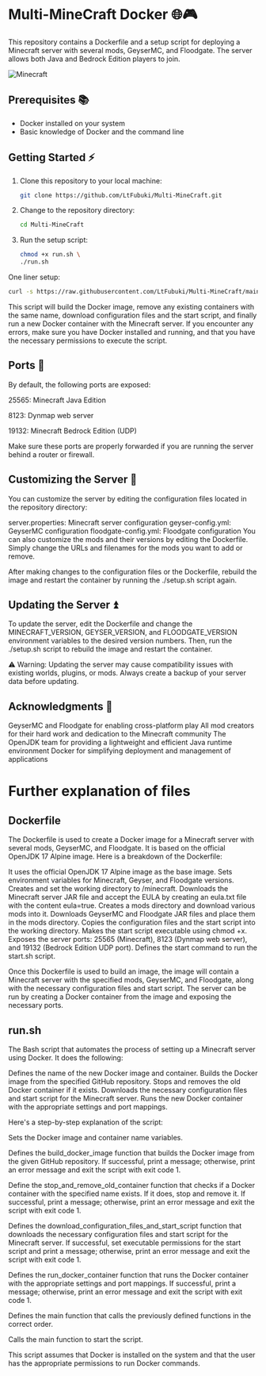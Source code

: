 # Multi-MineCraft Docker 🌐🎮

This repository contains a Dockerfile and a setup script for deploying a Minecraft server with several mods, GeyserMC, and Floodgate. The server allows both Java and Bedrock Edition players to join.

![Minecraft](https://geysermc.org/img/geyser.png)

## Prerequisites 📚

- Docker installed on your system
- Basic knowledge of Docker and the command line

## Getting Started ⚡

1. Clone this repository to your local machine:

   ```bash
   git clone https://github.com/LtFubuki/Multi-MineCraft.git
   ```

2. Change to the repository directory:

   ```bash
   cd Multi-MineCraft
   ```

3. Run the setup script:

   ```bash
   chmod +x run.sh \
   ./run.sh
   ```

One liner setup:

   ```bash
   curl -s https://raw.githubusercontent.com/LtFubuki/Multi-MineCraft/main/run.sh | bash
   ```


This script will build the Docker image, remove any existing containers with the same name, download configuration files and the start script, and finally run a new Docker container with the Minecraft server.
If you encounter any errors, make sure you have Docker installed and running, and that you have the necessary permissions to execute the script.

## Ports 🚪

By default, the following ports are exposed:

25565: Minecraft Java Edition

8123: Dynmap web server

19132: Minecraft Bedrock Edition (UDP)

Make sure these ports are properly forwarded if you are running the server behind a router or firewall.

## Customizing the Server 🔧

You can customize the server by editing the configuration files located in the repository directory:

server.properties: Minecraft server configuration
geyser-config.yml: GeyserMC configuration
floodgate-config.yml: Floodgate configuration
You can also customize the mods and their versions by editing the Dockerfile. Simply change the URLs and filenames for the mods you want to add or remove.

After making changes to the configuration files or the Dockerfile, rebuild the image and restart the container by running the ./setup.sh script again.

## Updating the Server ⏫

To update the server, edit the Dockerfile and change the MINECRAFT_VERSION, GEYSER_VERSION, and FLOODGATE_VERSION environment variables to the desired version numbers. Then, run the ./setup.sh script to rebuild the image and restart the container.

⚠️ Warning: Updating the server may cause compatibility issues with existing worlds, plugins, or mods. Always create a backup of your server data before updating.

## Acknowledgments 🙌

GeyserMC and Floodgate for enabling cross-platform play
All mod creators for their hard work and dedication to the Minecraft community
The OpenJDK team for providing a lightweight and efficient Java runtime environment
Docker for simplifying deployment and management of applications


# Further explanation of files

## Dockerfile

The Dockerfile is used to create a Docker image for a Minecraft server with several mods, GeyserMC, and Floodgate. It is based on the official OpenJDK 17 Alpine image. Here is a breakdown of the Dockerfile:

It uses the official OpenJDK 17 Alpine image as the base image.
Sets environment variables for Minecraft, Geyser, and Floodgate versions.
Creates and set the working directory to /minecraft.
Downloads the Minecraft server JAR file and accept the EULA by creating an eula.txt file with the content eula=true.
Creates a mods directory and download various mods into it.
Downloads GeyserMC and Floodgate JAR files and place them in the mods directory.
Copies the configuration files and the start script into the working directory.
Makes the start script executable using chmod +x.
Exposes the server ports: 25565 (Minecraft), 8123 (Dynmap web server), and 19132 (Bedrock Edition UDP port).
Defines the start command to run the start.sh script.

Once this Dockerfile is used to build an image, the image will contain a Minecraft server with the specified mods, GeyserMC, and Floodgate, along with the necessary configuration files and start script. 
The server can be run by creating a Docker container from the image and exposing the necessary ports.


## run.sh

The Bash script that automates the process of setting up a Minecraft server using Docker. It does the following:

Defines the name of the new Docker image and container.
Builds the Docker image from the specified GitHub repository.
Stops and removes the old Docker container if it exists.
Downloads the necessary configuration files and start script for the Minecraft server.
Runs the new Docker container with the appropriate settings and port mappings.

Here's a step-by-step explanation of the script:

Sets the Docker image and container name variables.

Defines the build_docker_image function that builds the Docker image from the given GitHub repository. If successful, print a message; otherwise, print an error message and exit the script with exit code 1.

Define the stop_and_remove_old_container function that checks if a Docker container with the specified name exists. If it does, stop and remove it. If successful, print a message; otherwise, print an error message and exit the script with exit code 1.

Defines the download_configuration_files_and_start_script function that downloads the necessary configuration files and start script for the Minecraft server. If successful, set executable permissions for the start script and print a message; otherwise, print an error message and exit the script with exit code 1.

Defines the run_docker_container function that runs the Docker container with the appropriate settings and port mappings. If successful, print a message; otherwise, print an error message and exit the script with exit code 1.

Defines the main function that calls the previously defined functions in the correct order.

Calls the main function to start the script.

This script assumes that Docker is installed on the system and that the user has the appropriate permissions to run Docker commands.






